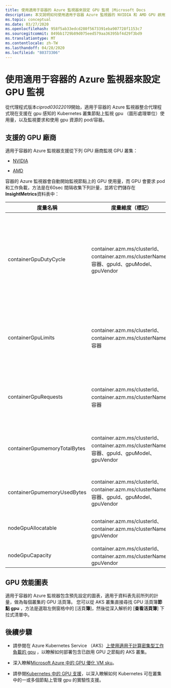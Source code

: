 ```yaml
---
title: 使用適用于容器的 Azure 監視器來設定 GPU 監視 |Microsoft Docs
description: 本文說明如何使用適用于容器 Azure 監視器的 NVIDIA 和 AMD GPU 啟用節點來設定監視 Kubernetes 叢集。
ms.topic: conceptual
ms.date: 03/27/2020
ms.openlocfilehash: 958f5ab33edcd280f5673391eba907728f1153c7
ms.sourcegitcommit: 849bb1729b89d075eed579aa36395bf4d29f3bd9
ms.translationtype: MT
ms.contentlocale: zh-TW
ms.lasthandoff: 04/28/2020
ms.locfileid: "80373306"
---
```

# <a name="configure-gpu-monitoring-with-azure-monitor-for-containers"></a>使用適用于容器的 Azure 監視器來設定 GPU 監視

從代理程式版本*ciprod03022019*開始，適用于容器的 Azure 監視器整合代理程式現在支援在 gpu 感知的 Kubernetes 叢集節點上監視 gpu （圖形處理單位）使用量，以及監視要求和使用 gpu 資源的 pod/容器。

## <a name="supported-gpu-vendors"></a>支援的 GPU 廠商

適用于容器的 Azure 監視器支援從下列 GPU 廠商監視 GPU 叢集：

- [NVIDIA](https://developer.nvidia.com/kubernetes-gpu)

- [AMD](https://github.com/RadeonOpenCompute/k8s-device-plugin)

容器的 Azure 監視器會自動開始監視節點上的 GPU 使用量，而 GPU 會要求 pod 和工作負載，方法是在60sec 間隔收集下列計量，並將它們儲存在**InsightMetrics**資料表中：

|度量名稱 |度量維度（標記） |描述 |
|------------|------------------------|------------|
|containerGpuDutyCycle |container.azm.ms/clusterId、container.azm.ms/clusterName、容器、gpuId、gpuModel、gpuVendor|過去取樣期間（60秒）的時間百分比，在這段期間內，GPU 會忙於/主動處理容器。 「責任週期」是介於1到100之間的數位。 |
|containerGpuLimits |container.azm.ms/clusterId、container.azm.ms/clusterName、容器 |每個容器都可以將限制指定為一或多個 Gpu。 您不可能要求或限制 GPU 的一部分。 |
|containerGpuRequests |container.azm.ms/clusterId、container.azm.ms/clusterName、容器 |每個容器都可以要求一個或多個 Gpu。 您不可能要求或限制 GPU 的一部分。|
|containerGpumemoryTotalBytes |container.azm.ms/clusterId、container.azm.ms/clusterName、容器、gpuId、gpuModel、gpuVendor |可供特定容器使用的 GPU 記憶體數量（以位元組為單位）。 |
|containerGpumemoryUsedBytes |container.azm.ms/clusterId、container.azm.ms/clusterName、容器、gpuId、gpuModel、gpuVendor |特定容器所使用的 GPU 記憶體數量（以位元組為單位）。 |
|nodeGpuAllocatable |container.azm.ms/clusterId、container.azm.ms/clusterName、gpuVendor |節點中可供 Kubernetes 使用的 Gpu 數目。 |
|nodeGpuCapacity |container.azm.ms/clusterId、container.azm.ms/clusterName、gpuVendor |節點中的 Gpu 總數。 |

## <a name="gpu-performance-charts"></a>GPU 效能圖表 

適用于容器的 Azure 監視器包含預先設定的圖表，適用于資料表先前所列的計量，做為每個叢集的 GPU 活頁簿。 您可以從 AKS 叢集直接尋找 GPU 活頁簿**節點 gpu** ，方法是選取左側窗格中的 [活頁**簿**]，然後從深入解析的 [**查看活頁簿**] 下拉式清單中。

## <a name="next-steps"></a>後續步驟

- 請參閱在 Azure Kubernetes Service （AKS）[上使用適用于計算密集型工作負載的 gpu](../../aks/gpu-cluster.md) ，以瞭解如何部署包含已啟用 GPU 之節點的 AKS 叢集。

- 深入瞭解[Microsoft Azure 中的 GPU 優化 VM sku](../../virtual-machines/sizes-gpu.md)。

- 請參閱[Kubernetes 中的 GPU 支援](https://kubernetes.io/docs/tasks/manage-gpus/scheduling-gpus/)，以深入瞭解如何 Kubernetes 可在叢集中的一或多個節點上管理 gpu 的實驗性支援。